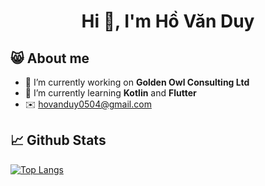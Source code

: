 <h1 align="center">Hi 👋, I'm Hồ Văn Duy</h1>

## 😸 About me
- 🔭 I’m currently working on **Golden Owl Consulting Ltd**
- 🌱 I’m currently learning **Kotlin** and **Flutter**
- ✉️ hovanduy0504@gmail.com

## 📈 Github Stats
[![Top Langs](https://github-readme-stats.vercel.app/api/top-langs/?username=Catelt&layout=compact&langs_count=10&show_icons=true&theme=dracula)](https://github.com/anuraghazra/github-readme-stats)
